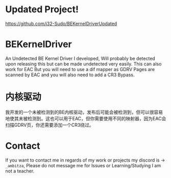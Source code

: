 # Updated Project!
https://github.com/i32-Sudo/BEKernelDriverUpdated
# BEKernelDriver
 An Undetected BE Kernel Driver I developed, Will probably be detected upon releasing this but can be made undetected very easily.
 This can also work for EAC But you will need to use a dif mapper as GDRV Pages are scanned by EAC and you will also need to add a CR3 Bypass.
# 内核驱动
我开发的一个未被检测到的BE内核驱动，发布后可能会被检测到，但可以很容易地使其未被检测到。这也可以用于EAC，但你需要使用不同的映射器，因为EAC会扫描GDRV页，你还需要添加一个CR3绕过。

# Contact
If you want to contact me in regards of my work or projects my discord is -> `_ambitza`, Please do not message me for Issues or Learning/Studying I am not a teacher.
